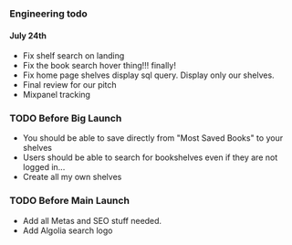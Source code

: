 ### Engineering todo

#### July 24th
- Fix shelf search on landing
- Fix the book search hover thing!!! finally!
- Fix home page shelves display sql query. Display only our shelves.
- Final review for our pitch
- Mixpanel tracking


### TODO Before Big Launch
- You should be able to save directly from "Most Saved Books" to your shelves
- Users should be able to search for bookshelves even if they are not logged in...
- Create all my own shelves

### TODO Before Main Launch
- Add all Metas and SEO stuff needed.
- Add Algolia search logo